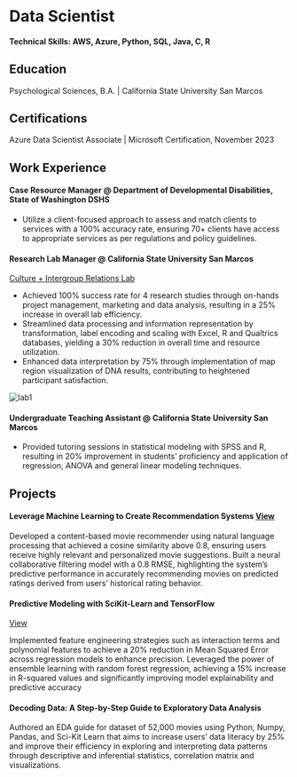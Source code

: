 # Data Scientist

#### Technical Skills: AWS, Azure, Python, SQL, Java, C, R

## Education
Psychological Sciences, B.A. | California State University San Marcos

## Certifications
Azure Data Scientist Associate | Microsoft Certification, November 2023

## Work Experience
#### Case Resource Manager @ Department of Developmental Disabilities, State of Washington DSHS
- Utilize a client-focused approach to assess and match clients to services with a 100% accuracy rate, ensuring 70+ clients have access to appropriate services as per regulations and policy guidelines.

#### Research Lab Manager @ California State University San Marcos
[Culture + Intergroup Relations Lab](https://www.kimellab.com/)
- Achieved 100% success rate for 4 research studies through on-hands project management, marketing and data analysis, resulting in a 25% increase in overall lab efficiency. 
- Streamlined data processing and information representation by transformation, label encoding and scaling with Excel, R and Qualtrics databases, yielding a 30% reduction in overall time and resource utilization.
- Enhanced data interpretation by 75% through implementation of map region visualization of DNA results, contributing to heightened participant satisfaction.
  
![lab1](https://github.com/viridiana-sanchez/viridiana-sanchez.github.io/assets/122954920/e6c41150-ba62-4fd1-80dc-ed0c92b46c5d)

#### Undergraduate Teaching Assistant @ California State University San Marcos
- Provided tutoring sessions in statistical modeling with SPSS and R, resulting in 20% improvement in students’ proficiency and application of regression, ANOVA and general linear modeling techniques.

## Projects
#### Leverage Machine Learning to Create Recommendation Systems [View](https://github.com/viridiana-sanchez/Movie-Machine-Learning-Portfolio)
Developed a content-based movie recommender using natural language processing that achieved a cosine similarity above 0.8, ensuring users receive highly relevant and personalized movie suggestions.
Built a neural collaborative filtering model with a 0.8 RMSE, highlighting the system’s predictive performance in accurately recommending movies on predicted ratings derived from users’ historical rating behavior.

#### Predictive Modeling with SciKit-Learn and TensorFlow
[View](https://github.com/viridiana-sanchez/Movie-Machine-Learning-Portfolio/blob/main/Predictive-Modeling-ScikitLearn-and-Tensorflow.ipynb)

Implemented feature engineering strategies such as interaction terms and polynomial features to achieve a 20% reduction in Mean Squared Error across regression models to enhance precision. Leveraged the power of ensemble learning with random forest regression, achieving a 15% increase in R-squared values and significantly improving model explainability and predictive accuracy

#### Decoding Data: A Step-by-Step Guide to Exploratory Data Analysis
Authored an EDA guide for dataset of 52,000 movies using Python, Numpy, Pandas, and Sci-Kit Learn that aims to increase users’ data literacy by 25% and improve their efficiency in exploring and interpreting data patterns through descriptive and inferential statistics, correlation matrix and visualizations.

